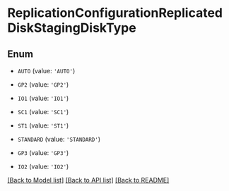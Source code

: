 # ReplicationConfigurationReplicatedDiskStagingDiskType


## Enum

* `AUTO` (value: `'AUTO'`)

* `GP2` (value: `'GP2'`)

* `IO1` (value: `'IO1'`)

* `SC1` (value: `'SC1'`)

* `ST1` (value: `'ST1'`)

* `STANDARD` (value: `'STANDARD'`)

* `GP3` (value: `'GP3'`)

* `IO2` (value: `'IO2'`)

[[Back to Model list]](../README.md#documentation-for-models) [[Back to API list]](../README.md#documentation-for-api-endpoints) [[Back to README]](../README.md)


